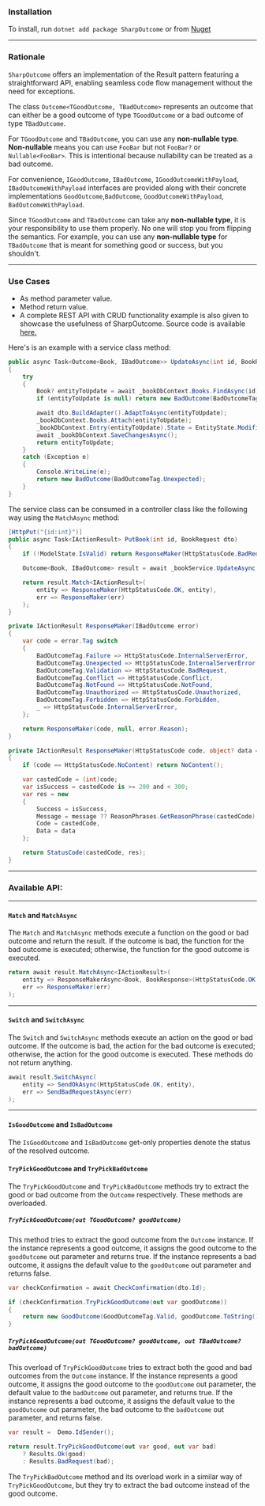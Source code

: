 ### Installation

To install, run `dotnet add package SharpOutcome` or from [Nuget](https://www.nuget.org/packages/SharpOutcome/)

---

### Rationale

`SharpOutcome` offers an implementation of the Result pattern featuring a straightforward API, enabling seamless code
flow management without the need for exceptions.

The class `Outcome<TGoodOutcome, TBadOutcome>` represents an outcome that can either be a good outcome of
type `TGoodOutcome` or a bad outcome of type `TBadOutcome`.

For `TGoodOutcome` and `TBadOutcome`, you can use any **non-nullable type**. **Non-nullable** means you can use `FooBar`
but not `FooBar?` or `Nullable<FooBar>`. This is intentional because nullability can be treated as a bad outcome.

For convenience, `IGoodOutcome`, `IBadOutcome`, `IGoodOutcomeWithPayload`, `IBadOutcomeWithPayload` interfaces are
provided along with their concrete implementations `GoodOutcome`,`BadOutcome`, `GoodOutcomeWithPayload`, `BadOutcomeWithPayload`.

Since `TGoodOutcome` and `TBadOutcome` can take any **non-nullable type**, it is your responsibility to use them
properly. No one will stop you from flipping the semantics. For example, you can use any **non-nullable type**
for `TBadOutcome` that is meant for something good or success, but you shouldn't.

---

### Use Cases

-   As method parameter value.
-   Method return value.
-   A complete REST API with CRUD functionality example is also given to showcase the usefulness of SharpOutcome. Source
    code is available [here.](https://github.com/md-redwan-hossain/SharpOutcome/tree/main/src/SharpOutcome.HttpApiExample)

Here's is an example with a service class method:

```csharp
public async Task<Outcome<Book, IBadOutcome>> UpdateAsync(int id, BookRequest dto)
{
    try
    {
        Book? entityToUpdate = await _bookDbContext.Books.FindAsync(id);
        if (entityToUpdate is null) return new BadOutcome(BadOutcomeTag.NotFound);

        await dto.BuildAdapter().AdaptToAsync(entityToUpdate);
        _bookDbContext.Books.Attach(entityToUpdate);
        _bookDbContext.Entry(entityToUpdate).State = EntityState.Modified;
        await _bookDbContext.SaveChangesAsync();
        return entityToUpdate;
    }
    catch (Exception e)
    {
        Console.WriteLine(e);
        return new BadOutcome(BadOutcomeTag.Unexpected);
    }
}
```

The service class can be consumed in a controller class like the following way using the `MatchAsync` method:

```csharp
[HttpPut("{id:int}")]
public async Task<IActionResult> PutBook(int id, BookRequest dto)
{
    if (!ModelState.IsValid) return ResponseMaker(HttpStatusCode.BadRequest);

    Outcome<Book, IBadOutcome> result = await _bookService.UpdateAsync(id, dto);

    return result.Match<IActionResult>(
        entity => ResponseMaker(HttpStatusCode.OK, entity),
        err => ResponseMaker(err)
    );
}

private IActionResult ResponseMaker(IBadOutcome error)
{
    var code = error.Tag switch
    {
        BadOutcomeTag.Failure => HttpStatusCode.InternalServerError,
        BadOutcomeTag.Unexpected => HttpStatusCode.InternalServerError,
        BadOutcomeTag.Validation => HttpStatusCode.BadRequest,
        BadOutcomeTag.Conflict => HttpStatusCode.Conflict,
        BadOutcomeTag.NotFound => HttpStatusCode.NotFound,
        BadOutcomeTag.Unauthorized => HttpStatusCode.Unauthorized,
        BadOutcomeTag.Forbidden => HttpStatusCode.Forbidden,
        _ => HttpStatusCode.InternalServerError,
    };

    return ResponseMaker(code, null, error.Reason);
}

private IActionResult ResponseMaker(HttpStatusCode code, object? data = null, string? message = null)
{
    if (code == HttpStatusCode.NoContent) return NoContent();

    var castedCode = (int)code;
    var isSuccess = castedCode is >= 200 and < 300;
    var res = new
    {
        Success = isSuccess,
        Message = message ?? ReasonPhrases.GetReasonPhrase(castedCode),
        Code = castedCode,
        Data = data
    };

    return StatusCode(castedCode, res);
}
```

---

### Available API:

---

#### `Match` and `MatchAsync`

The `Match` and `MatchAsync` methods execute a function on the good or bad outcome and return the result. If the outcome
is bad, the function for the bad outcome is executed; otherwise, the function for the good outcome is executed.

```csharp
return await result.MatchAsync<IActionResult>(
    entity => ResponseMakerAsync<Book, BookResponse>(HttpStatusCode.OK, entity),
    err => ResponseMaker(err)
);
```

---

#### `Switch` and `SwitchAsync`

The `Switch` and `SwitchAsync` methods execute an action on the good or bad outcome. If the outcome is bad, the action
for the bad outcome is executed; otherwise, the action for the good outcome is executed. These methods do not return
anything.

```csharp
await result.SwitchAsync(
    entity => SendOkAsync(HttpStatusCode.OK, entity),
    err => SendBadRequestAsync(err)
);
```

---

#### `IsGoodOutcome` and `IsBadOutcome`

The `IsGoodOutcome` and `IsBadOutcome` get-only properties denote the status of the resolved outcome.

#### `TryPickGoodOutcome` and `TryPickBadOutcome`

The `TryPickGoodOutcome` and `TryPickBadOutcome` methods try to extract the good or bad outcome from the `Outcome`
respectively. These methods are overloaded.

##### `TryPickGoodOutcome(out TGoodOutcome? goodOutcome)`

This method tries to extract the good outcome from the `Outcome` instance. If the instance represents a good outcome, it
assigns the good outcome to the `goodOutcome` out parameter and returns true. If the instance represents a bad outcome,
it assigns the default value to the `goodOutcome` out parameter and returns false.

```csharp
var checkConfirmation = await CheckConfirmation(dto.Id);

if (checkConfirmation.TryPickGoodOutcome(out var goodOutcome))
{
    return new GoodOutcome(GoodOutcomeTag.Valid, goodOutcome.ToString());
}
```

##### `TryPickGoodOutcome(out TGoodOutcome? goodOutcome, out TBadOutcome? badOutcome)`

This overload of `TryPickGoodOutcome` tries to extract both the good and bad outcomes from the `Outcome` instance. If
the instance represents a good outcome, it assigns the good outcome to the `goodOutcome` out parameter, the default
value to the `badOutcome` out parameter, and returns true. If the instance represents a bad outcome, it assigns the
default value to the `goodOutcome` out parameter, the bad outcome to the `badOutcome` out parameter, and returns false.

```csharp
var result =  Demo.IdSender();

return result.TryPickGoodOutcome(out var good, out var bad)
    ? Results.Ok(good)
    : Results.BadRequest(bad);
```

The `TryPickBadOutcome` method and its overload work in a similar way of `TryPickGoodOutcome`, but they try to extract
the bad outcome instead of the good outcome.
